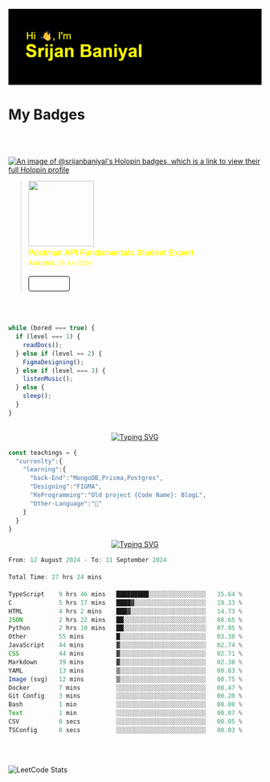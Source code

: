 ![Header](./header.png)

# My Badges

<Br />
<Br />

[![An image of @srijanbaniyal's Holopin badges, which is a link to view their full Holopin profile](https://holopin.me/srijanbaniyal)](https://holopin.io/@srijanbaniyal)


<blockquote class="badgr-badge" style="font-family: Helvetica, Roboto, &quot;Segoe UI&quot;, Calibri, sans-serif;"><a href="https://api.badgr.io/public/assertions/r9BLLy0oTfKJBbkGuDI1zA"><img width="130px" height="130px" src="https://api.badgr.io/public/assertions/r9BLLy0oTfKJBbkGuDI1zA/image"></a><p class="badgr-badge-name" style="hyphens: auto; overflow-wrap: break-word; word-wrap: break-word; margin: 0; font-size: 16px; font-weight: 600; font-style: normal; font-stretch: normal; line-height: 1.25; letter-spacing: normal; text-align: left; color: yellow;">Postman API Fundamentals Student Expert</p><p class="badgr-badge-date" style="margin: 0; font-size: 12px; font-style: normal; font-stretch: normal; line-height: 1.67; letter-spacing: normal; text-align: left; color: yellow;"><strong style="font-size: 12px; font-weight: bold; font-style: normal; font-stretch: normal; line-height: 1.67; letter-spacing: normal; text-align: left; color: yellow;">Awarded: </strong>24-Jun-2024</p><p style="margin: 16px 0; padding: 0;"><a class="badgr-badge-verify" target="_blank" href="https://badgecheck.io?url=https%3A%2F%2Fapi.badgr.io%2Fpublic%2Fassertions%2Fr9BLLy0oTfKJBbkGuDI1zA" style="box-sizing: content-box; display: flex; align-items: center; justify-content: center; margin: 0; font-size:14px; font-weight: bold; width: 48px; height: 16px; border-radius: 4px; border: solid 1px black; text-decoration: none; padding: 6px 16px; margin: 16px 0; color: white;">VERIFY</a></p><script async="async" src="https://badgr.com/assets/widgets.bundle.js"></script></blockquote>
<Br />
<Br />

```javascript
while (bored === true) {
  if (level === 1) {
    readDocs();
  } else if (level == 2) {
    FigmaDesigning();
  } else if (level === 3) {
    listenMusic();
  } else {
    sleep();
  }
}



```

<p align="center">
<a href="https://git.io/typing-svg"><img src="https://readme-typing-svg.demolab.com?font=Press+Start+2P&size=40&duration=6000&pause=10000&color=FF0000&center=true&vCenter=true&width=450&height=60&lines=Currently" alt="Typing SVG" /></a>
</p>

```typeScript
const teachings = {
  "currenlty":{
    "learning":{
      "back-End":"MongoDB,Prisma,Postgres",
      "Designing":"FIGMA",
      "ReProgramming":"Old project {Code Name}: BlogL",
      "Other-Language":"🐍"
    }
  }
}
```

<p align="center">
  <a href="https://git.io/typing-svg"><img src="https://readme-typing-svg.demolab.com?font=Tilt+Prism&size=30&pause=1000&color=0FF75B&center=true&vCenter=true&width=800&height=80&lines=Time+spent+on+various+Programming+languages" alt="Typing SVG" /></a>
</p>

<!--START_SECTION:waka-->

```TypeScript
From: 12 August 2024 - To: 11 September 2024

Total Time: 27 hrs 24 mins

TypeScript    9 hrs 46 mins   █████████░░░░░░░░░░░░░░░░   35.64 %
C             5 hrs 17 mins   ████▓░░░░░░░░░░░░░░░░░░░░   19.33 %
HTML          4 hrs 2 mins    ███▓░░░░░░░░░░░░░░░░░░░░░   14.73 %
JSON          2 hrs 22 mins   ██░░░░░░░░░░░░░░░░░░░░░░░   08.65 %
Python        2 hrs 10 mins   ██░░░░░░░░░░░░░░░░░░░░░░░   07.95 %
Other         55 mins         █░░░░░░░░░░░░░░░░░░░░░░░░   03.38 %
JavaScript    44 mins         ▓░░░░░░░░░░░░░░░░░░░░░░░░   02.74 %
CSS           44 mins         ▓░░░░░░░░░░░░░░░░░░░░░░░░   02.71 %
Markdown      39 mins         ▓░░░░░░░░░░░░░░░░░░░░░░░░   02.38 %
YAML          13 mins         ▒░░░░░░░░░░░░░░░░░░░░░░░░   00.83 %
Image (svg)   12 mins         ▒░░░░░░░░░░░░░░░░░░░░░░░░   00.75 %
Docker        7 mins          ░░░░░░░░░░░░░░░░░░░░░░░░░   00.47 %
Git Config    3 mins          ░░░░░░░░░░░░░░░░░░░░░░░░░   00.20 %
Bash          1 min           ░░░░░░░░░░░░░░░░░░░░░░░░░   00.08 %
Text          1 min           ░░░░░░░░░░░░░░░░░░░░░░░░░   00.07 %
CSV           0 secs          ░░░░░░░░░░░░░░░░░░░░░░░░░   00.05 %
TSConfig      0 secs          ░░░░░░░░░░░░░░░░░░░░░░░░░   00.03 %
```

<!--END_SECTION:waka-->

<Br />
<Br />

![LeetCode Stats](https://leetcard.jacoblin.cool/Srijan-Baniyal?theme=dark&font=Rasa&ext=contest)